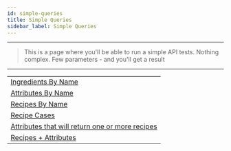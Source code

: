 ```yaml
---
id: simple-queries
title: Simple Queries
sidebar_label: Simple Queries
---
```

---
 >  This is a page where you'll be able to run a simple API tests. Nothing
  complex. Few parameters - and you'll get a result
---

|       |
|-------|
| [Ingredients By Name](simple-queries/ingredients-by-name.md)|
| [Attributes By Name](simple-queries/attributes-by-name.md)|
| [Recipes By Name](simple-queries/recipes-by-name.md)|
| [Recipe Cases](simple-queries/recipe-cases.md)|
| [Attributes that will return one or more recipes](simple-queries/attributes-that-will-return-one-or-more-recipes.md)|
| [Recipes + Attributes](simple-queries/recipes-plus-attributes.md)|
